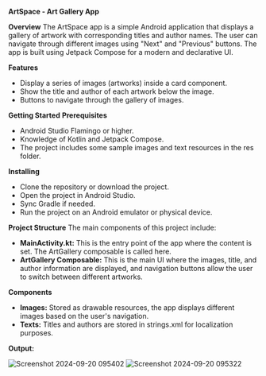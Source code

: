 **ArtSpace - Art Gallery App**

**Overview**
The ArtSpace app is a simple Android application that displays a gallery of artwork with corresponding titles and author names. The user can navigate through different images using "Next" and "Previous" buttons. The app is built using Jetpack Compose for a modern and declarative UI.

**Features**
- Display a series of images (artworks) inside a card component.
- Show the title and author of each artwork below the image.
- Buttons to navigate through the gallery of images.
  
**Getting Started**
**Prerequisites**
- Android Studio Flamingo or higher.
- Knowledge of Kotlin and Jetpack Compose.
- The project includes some sample images and text resources in the res folder.
  
**Installing**
- Clone the repository or download the project.
- Open the project in Android Studio.
- Sync Gradle if needed.
- Run the project on an Android emulator or physical device.
  
**Project Structure**
The main components of this project include:

- **MainActivity.kt:** This is the entry point of the app where the content is set. The ArtGallery composable is called here.
- **ArtGallery Composable:** This is the main UI where the images, title, and author information are displayed, and navigation buttons allow the user to switch between different artworks.
  
**Components**
- **Images:** Stored as drawable resources, the app displays different images based on the user's navigation.
- **Texts:** Titles and authors are stored in strings.xml for localization purposes.

**Output:**

![Screenshot 2024-09-20 095402](https://github.com/user-attachments/assets/8a0c7950-eba0-42bb-971c-2771baa8d814)
![Screenshot 2024-09-20 095322](https://github.com/user-attachments/assets/8c3cf28e-2a05-4528-94c5-69bdbdbe5c24)

